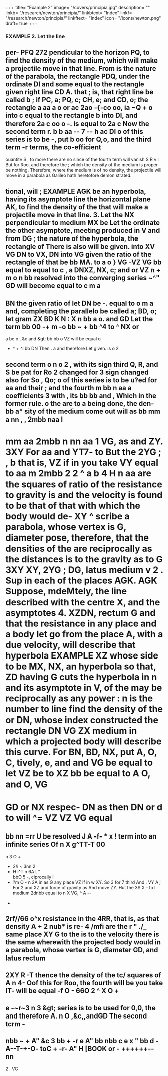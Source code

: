 +++
title= "Example 2"
image= "/covers/principia.jpg"
description= ""
linkb= "/research/newton/principia/"
linkbtext= "Index"
linkf= "/research/newton/principia/"
linkftext= "Index"
icon= "/icons/newton.png"
draft= true
+++

### EXAMPLE 2. Let the line

per-
PFQ
272
pendicular to the horizon PQ, to find the density of the medium, which
will make a projectile move in that line.
From
is
the nature of the parabola, the rectangle PDQ,
under the ordinate DI and some
equal to the rectangle
given right line
CD
A.
that
;
is,
that right line be called b ;
if
PC, a; PQ, c; CH, e; and CD, o; the rectangle a
aa
a
o or ac
2ao -{-co
oo, ia
~Q + o into c
equal to the rectangle b into DI, and therefore
2a
c
oo
o
-.
is
equal to
2a
c
Now the second term
r.
b
b
aa
-- 7 --
h
ac
DI
o of this series is to be
-,
put
b
oo
for Q,o,
and the third term -r
terms, the co-efficient
-
ouantitv
S
,
to
more
there are no
since
of the fourth term will vanish
S
R v i
But
for Roo.
and therefore the
;
which the density of the medium
is
proper-
be nothing. Therefore, where the medium is of no density,
the projectile will move in a parabola as Galileo hath heretofore demon
strated.

tional, will
;
EXAMPLE
AGK
be an hyperbola, having its asymptote
line
the horizontal plane AK, to find the density of the
that will make a projectile move in that line.
3.
Let the
NX perpendicular to
medium
MX be
Let
the ordinate
the other asymptote, meeting
produced in V and from
DG
;
the nature of the hyperbola, the rectangle of
There is also
will be given.
into
XV
VG
DN to VX,
DN into VG
given the ratio of
the rectangle of
that be bb
MA.
to
a
o
}
VG
-VZ VG
bb
equal to
equal to c
,
a
DNXZ,
NX, c; and
or
VZ
n
+
m o
n
bb
resolved into the converging series
~^&quot;
GD
will become equal to c
m a
-
BN
the given ratio of
let
DN be -.
equal to
o
m a
and, completing the parallelo
be called a; BD, o;
let
gram
ZX
BD K N
:
X
n
bb
a
o.
and
GD
Let the term
bb
00
-+ m
-o bb
~
+
bb
^4
to
^
NX
or
-
a
be
o
,
&c
and
&amp;gt;
bb
bb
o
VZ
will be equal
o
+ ^ + ^l
bb
DN
Then
.
a
and therefore
Let
given.
is
o 2

second term
o
n
o 2 , with its sign
third
Q, R, and S
be pat for
Ro 2
changed for
3
sign changed also for So
,
Qo;
o of this series is to be u?ed for
aa
and their
;
and the fourth
m bb
n aa a
coefficients
3
with
,
its
bb
bb
and
,
Which
in the former rule.
o
the
are to
a
being done, the den-
bb
a*
sity of the
medium
come out
will
as
bb mm
a nn
, ,
2mbb
naa
I
-
mm
aa
2mbb
n
nn
aa
1
VG, as
and ZY.
3XY
For aa and
YT7-
to
But the
2YG
;
,
b
that
is,
VZ
if in
you take
VY
equal to
aa
m
2mbb
2
2
^ a
b 4
H
n
aa
are the squares of
ratio of the resistance to gravity is
and the velocity
is
found
to be that of
that with which the body would de-
XY
^
scribe a parabola,
whose vertex
is
G, diameter
pose, therefore, that the densities of the
are reciprocally as the distances
is to the gravity as
to
G
3XY
XY,
2YG
;
DG, latus
medium
v
2
.
Sup
in each of the places
AGK.
AGK
Suppose, mdeMtely, the line
described with the centre X, and the asymptotes
4.
XZDN,
rectum
G
and that the resistance in any place
and a body let go from the place A,
with a due velocity, will describe that hyperbola
EXAMPLE
XZ
whose side to be
MX, NX,
an hyperbola
so that,
ZD
having
G
cuts the hyperbola in
n
and its asymptote in V,
of the
may be reciprocally as any power
:
n
is
the
number
to
line
find the density of the
or DN, whose index
constructed the rectangle
DN
VG
ZX
medium
in which a projected body will describe this curve.
For BN, BD, NX, put A, O, C,
tively,
e,
and
and
VG
be equal to
let
VZ
be to
XZ
bb
be equal to
A
O, and
O,
VG
==
GD or NX
respec-
DN as
then DN
or
d
to
will
^= VZ
VZ VG equal
=
bb
nn
=rr U be resolved J
A
-f-
*
x
!
term
into an infinite series
Of
n
X
g^TT-T
00
--
n 3
O +
+ 2/i ~
3nn
2
+ H
i^T n
6A
t
&quot;\
bbO 5
-,
ciprocally
l
+ ?m
O -
n
2A
in
as
G
any place
VZ
if in
w
XY.
So 3
for
7
third
And
.
VY
A j
For
2
and
XZ
and
force of gravity as
And
move
ZY. Hut the
3S X - to
l
medium
2dnbb
equal to
n
X VG,
^ A --
*
2rf//66
o^x
resistance in the
4RR,
that
is,
as
that density
A +
2
nub*
is
re-
4
/mfi
are the
r
&quot;
./\_
same place
XY
G
to the
is
to
the velocity there is the same wherewith the
projected body would
in a parabola, whose vertex is G, diameter GD, and latus rectum
-
2XY
R
-T
thence the density of the
tc/
squares of
A n 4- Oof this
for Roo, the fourth
will be
you take
IT-
will be equal
-f
O -
66O 2
^
X O +
-
e
-\~r~3
n
3
&amp;gt;
series is to be used for 0,0, the
and therefore
A.
n
O ,&c,,andGD
The second tcrm -
-
nbb
~
+
A&quot;
&c
3
bb
+
-r
e
A&quot;
bb
nbb
c
e
x
&quot;
bb
d
-A--T-+-O-
toC
+
-r-
A&quot;
H
[BOOK
or - ++++++--
nn
-
2
.
VG


